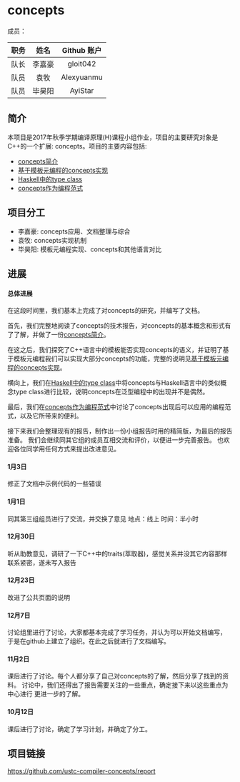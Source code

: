 # concepts

成员：

|职务|姓名|Github 账户|
|:-:|:-:|:-:|
|队长|李嘉豪|gloit042|
|队员|袁牧|Alexyuanmu|
|队员|毕昊阳|AyiStar|

## 简介

本项目是2017年秋季学期编译原理(H)课程小组作业，项目的主要研究对象是
C++的一个扩展: concepts。项目的主要内容包括:
- [concepts简介](https://github.com/ustc-compiler-concepts/report/blob/master/concepts-intro.md)
- [基于模板元编程的concepts实现](https://github.com/ustc-compiler-concepts/report/blob/master/concepts-by-TMP.md)
- [Haskell中的type class](https://github.com/ustc-compiler-concepts/report/blob/master/type-class-in-haskell.md)
- [concepts作为编程范式](https://github.com/ustc-compiler-concepts/report/blob/master/concepts-in-generic-programming.md)

## 项目分工

*   李嘉豪: concepts应用、文档整理与综合
*   袁牧: concepts实现机制
*   毕昊阳: 模板元编程实现、concepts和其他语言对比

## 进展

#### 总体进展

在这段时间里，我们基本上完成了对concepts的研究，并编写了文档。

首先，我们完整地阅读了concepts的技术报告，对concepts的基本概念和形式有了了解，并做了一份[concepts简介](https://github.com/ustc-compiler-concepts/report/blob/master/concepts-intro.md)。

在这之后，我们探究了C++语言中的模板能否实现concepts的语义，并证明了基于模板元编程我们可以实现大部分concepts的功能，完整的说明见[基于模板元编程的concepts实现](https://github.com/ustc-compiler-concepts/report/blob/master/concepts-by-TMP.md)。

横向上，我们在[Haskell中的type class](https://github.com/ustc-compiler-concepts/report/blob/master/type-class-in-haskell.md)中将concepts与Haskell语言中的类似概念type class进行比较，说明concepts在泛型编程中的出现并不是偶然。

最后，我们在[concepts作为编程范式](https://github.com/ustc-compiler-concepts/report/blob/master/concepts-in-generic-programming.md)中讨论了concepts出现后可以应用的编程范式，以及它所带来的便利。

接下来我们会整理现有的报告，制作出一份小组报告时用的精简版，为最后的报告准备。
我们会继续同其它组的成员互相交流和评价，以便进一步完善报告。
也欢迎各位同学用任何方式来提出改进意见。

#### 1月3日

修正了文档中示例代码的一些错误

#### 1月1日

同其第三组组员进行了交流，并交换了意见
地点：线上
时间：半小时

#### 12月30日

听从助教意见，调研了一下C++中的traits(萃取器)，感觉关系并没其它内容那样联系紧密，遂未写入报告

#### 12月23日

改进了公共页面的说明

#### 12月7日

讨论组里进行了讨论，大家都基本完成了学习任务，并认为可以开始文档编写，
于是在github上建立了组织。在此之后就进行了文档编写。

#### 11月2日

课后进行了讨论。每个人都分享了自己对concepts的了解，然后分享了找到的资料。
讨论中，我们还得出了报告需要关注的一些重点，确定接下来以这些重点为中心进行
更进一步的了解。

#### 10月12日

课后进行了讨论，确定了学习计划，并确定了分工。

## 项目链接

https://github.com/ustc-compiler-concepts/report

